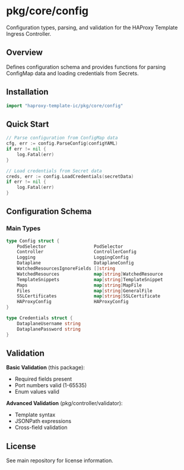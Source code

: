 # pkg/core/config

Configuration types, parsing, and validation for the HAProxy Template Ingress Controller.

## Overview

Defines configuration schema and provides functions for parsing ConfigMap data and loading credentials from Secrets.

## Installation

```go
import "haproxy-template-ic/pkg/core/config"
```

## Quick Start

```go
// Parse configuration from ConfigMap data
cfg, err := config.ParseConfig(configYAML)
if err != nil {
    log.Fatal(err)
}

// Load credentials from Secret data
creds, err := config.LoadCredentials(secretData)
if err != nil {
    log.Fatal(err)
}
```

## Configuration Schema

### Main Types

```go
type Config struct {
    PodSelector                  PodSelector
    Controller                   ControllerConfig
    Logging                      LoggingConfig
    Dataplane                    DataplaneConfig
    WatchedResourcesIgnoreFields []string
    WatchedResources             map[string]WatchedResource
    TemplateSnippets             map[string]TemplateSnippet
    Maps                         map[string]MapFile
    Files                        map[string]GeneralFile
    SSLCertificates              map[string]SSLCertificate
    HAProxyConfig                HAProxyConfig
}

type Credentials struct {
    DataplaneUsername string
    DataplanePassword string
}
```

## Validation

**Basic Validation** (this package):
- Required fields present
- Port numbers valid (1-65535)
- Enum values valid

**Advanced Validation** (pkg/controller/validator):
- Template syntax
- JSONPath expressions
- Cross-field validation

## License

See main repository for license information.
